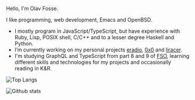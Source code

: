 Hello, I'm Olav Fosse. 

I like programming, web development, Emacs and OpenBSD.

- I mostly program in JavaScript/TypeScript, but have experience with Ruby, Lisp, POSIX shell, C/C++ and to a lesser degree Haskell and Python.
- I’m currently working on my personal projects [eradio](https://github.com/olav35/eradio/), [0x0](https://github.com/olav35/0x0) and [liracer](https://github.com/olav35/liracer).
- I'm studying GraphQL and TypeScript from part 8 and 9 of [FSO](https://fullstackopen.com/), learning different skills and technologies for my projects and occasionally reading in K&R.

![Top Langs](https://github-readme-stats.vercel.app/api/top-langs/?username=olav35)

![Github stats](https://github-readme-stats.vercel.app/api?username=olav35&show_icons=true&count_private=true)
